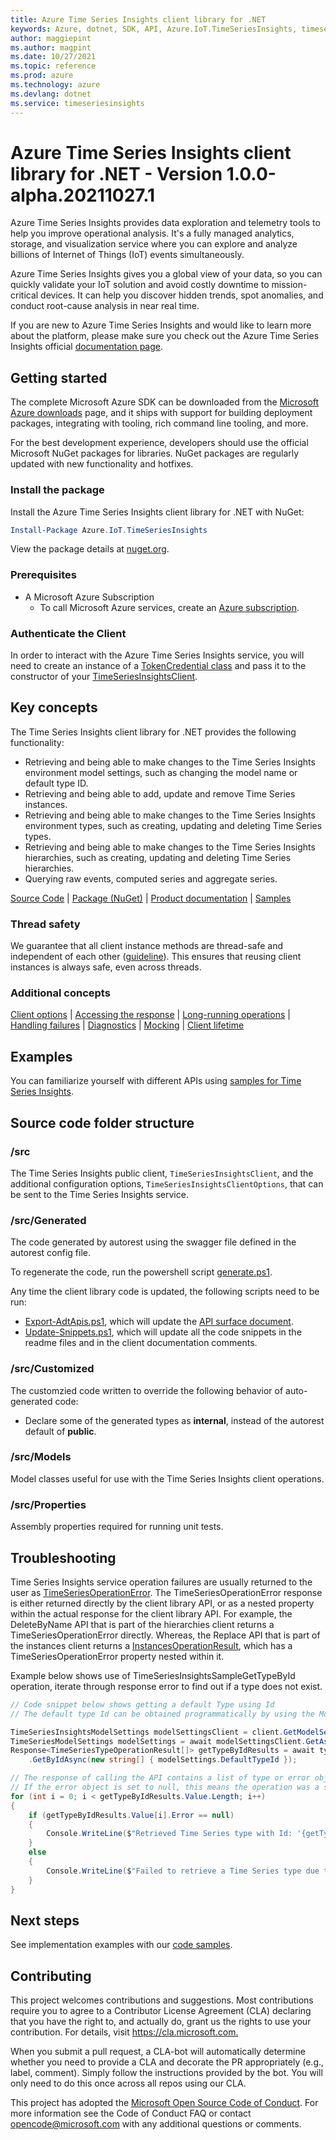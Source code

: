 ```yaml
---
title: Azure Time Series Insights client library for .NET
keywords: Azure, dotnet, SDK, API, Azure.IoT.TimeSeriesInsights, timeseriesinsights
author: maggiepint
ms.author: magpint
ms.date: 10/27/2021
ms.topic: reference
ms.prod: azure
ms.technology: azure
ms.devlang: dotnet
ms.service: timeseriesinsights
---
```


# Azure Time Series Insights client library for .NET - Version 1.0.0-alpha.20211027.1 


Azure Time Series Insights provides data exploration and telemetry tools to help you improve operational analysis. It's a fully managed analytics, storage, and visualization service where you can explore and analyze billions of Internet of Things (IoT) events simultaneously.

Azure Time Series Insights gives you a global view of your data, so you can quickly validate your IoT solution and avoid costly downtime to mission-critical devices. It can help you discover hidden trends, spot anomalies, and conduct root-cause analysis in near real time.

If you are new to Azure Time Series Insights and would like to learn more about the platform, please make sure you check out the Azure Time Series Insights official [documentation page][tsi_product_documentation].

## Getting started

The complete Microsoft Azure SDK can be downloaded from the [Microsoft Azure downloads][microsoft_sdk_download] page, and it ships with support for building deployment packages, integrating with tooling, rich command line tooling, and more.

For the best development experience, developers should use the official Microsoft NuGet packages for libraries. NuGet packages are regularly updated with new functionality and hotfixes.

### Install the package

Install the Azure Time Series Insights client library for .NET with NuGet:

```PowerShell
Install-Package Azure.IoT.TimeSeriesInsights
```

View the package details at [nuget.org][tsi_nuget].

### Prerequisites

- A Microsoft Azure Subscription
  - To call Microsoft Azure services, create an [Azure subscription][azure_sub].

### Authenticate the Client

In order to interact with the Azure Time Series Insights service, you will need to create an instance of a [TokenCredential class][token_credential] and pass it to the constructor of your [TimeSeriesInsightsClient](https://github.com/Azure/azure-sdk-for-net/blob/main/sdk/timeseriesinsights/Azure.IoT.TimeSeriesInsights/src/TimeSeriesInsightsClient.cs).

## Key concepts

The Time Series Insights client library for .NET provides the following functionality:
- Retrieving and being able to make changes to the Time Series Insights environment model settings, such as changing the model name or default type ID.
- Retrieving and being able to add, update and remove Time Series instances.
- Retrieving and being able to make changes to the Time Series Insights environment types, such as creating, updating and deleting Time Series types.
- Retrieving and being able to make changes to the Time Series Insights hierarchies, such as creating, updating and deleting Time Series hierarchies.
- Querying raw events, computed series and aggregate series.

[Source Code][tsi_client_src] | [Package (NuGet)][tsi_nuget] | [Product documentation][tsi_product_documentation] | [Samples][tsi_samples]

### Thread safety
We guarantee that all client instance methods are thread-safe and independent of each other ([guideline](https://azure.github.io/azure-sdk/dotnet_introduction.html#dotnet-service-methods-thread-safety)). This ensures that reusing client instances is always safe, even across threads.

### Additional concepts
<!-- CLIENT COMMON BAR -->
[Client options](https://github.com/Azure/azure-sdk-for-net/blob/main/sdk/core/Azure.Core/README.md#configuring-service-clients-using-clientoptions) |
[Accessing the response](https://github.com/Azure/azure-sdk-for-net/blob/main/sdk/core/Azure.Core/README.md#accessing-http-response-details-using-responset) |
[Long-running operations](https://github.com/Azure/azure-sdk-for-net/blob/main/sdk/core/Azure.Core/README.md#consuming-long-running-operations-using-operationt) |
[Handling failures](https://github.com/Azure/azure-sdk-for-net/blob/main/sdk/core/Azure.Core/README.md#reporting-errors-requestfailedexception) |
[Diagnostics](https://github.com/Azure/azure-sdk-for-net/blob/main/sdk/core/Azure.Core/samples/Diagnostics.md) |
[Mocking](https://github.com/Azure/azure-sdk-for-net/blob/main/sdk/core/Azure.Core/README.md#mocking) |
[Client lifetime](https://devblogs.microsoft.com/azure-sdk/lifetime-management-and-thread-safety-guarantees-of-azure-sdk-net-clients/)
<!-- CLIENT COMMON BAR -->

## Examples

You can familiarize yourself with different APIs using [samples for Time Series Insights][tsi_samples].

## Source code folder structure

### /src

The Time Series Insights public client, `TimeSeriesInsightsClient`, and the additional configuration options, `TimeSeriesInsightsClientOptions`, that can be sent to the Time Series Insights service.

### /src/Generated

The code generated by autorest using the swagger file defined in the autorest config file.

To regenerate the code, run the powershell script [generate.ps1](https://github.com/Azure/azure-sdk-for-net/blob/main/sdk/timeseriesinsights/Azure.IoT.TimeSeriesInsights/src/generate.ps1).

Any time the client library code is updated, the following scripts need to be run:

- [Export-AdtApis.ps1](https://github.com/Azure/azure-sdk-for-net/blob/main/sdk/timeseriesinsights/Export-TsiApis.ps1), which will update the [API surface document](https://github.com/Azure/azure-sdk-for-net/blob/main/sdk/timeseriesinsights/Azure.IoT.TimeSeriesInsights/api/Azure.IoT.TimeSeriesInsights.netstandard2.0.cs).
- [Update-Snippets.ps1](https://github.com/Azure/azure-sdk-for-net/blob/main/sdk/timeseriesinsights/Update-TsiSnippets.ps1), which will update all the code snippets in the readme files and in the client documentation comments.

### /src/Customized

The customzied code written to override the following behavior of auto-generated code:

- Declare some of the generated types as **internal**, instead of the autorest default of **public**.

### /src/Models

Model classes useful for use with the Time Series Insights client operations.

### /src/Properties

Assembly properties required for running unit tests.

## Troubleshooting

Time Series Insights service operation failures are usually returned to the user as [TimeSeriesOperationError](https://github.com/Azure/azure-sdk-for-net/blob/main/sdk/timeseriesinsights/Azure.IoT.TimeSeriesInsights/src/Generated/Models/TimeSeriesOperationError.cs). The TimeSeriesOperationError response is either returned directly by the client library API, or as a nested property within the actual response for the client library API. For example, the DeleteByName API that is part of the hierarchies client returns a TimeSeriesOperationError directly. Whereas, the Replace API that is part of the instances client returns a [InstancesOperationResult](https://github.com/Azure/azure-sdk-for-net/blob/main/sdk/timeseriesinsights/Azure.IoT.TimeSeriesInsights/src/Generated/Models/InstancesOperationResult.cs), which has a TimeSeriesOperationError property nested within it.

Example below shows use of TimeSeriesInsightsSampleGetTypeById operation, iterate through response error to find out if a type does not exist.

```C# Snippet:TimeSeriesInsightsSampleGetTypeById
// Code snippet below shows getting a default Type using Id
// The default type Id can be obtained programmatically by using the ModelSettings client.

TimeSeriesInsightsModelSettings modelSettingsClient = client.GetModelSettingsClient();
TimeSeriesModelSettings modelSettings = await modelSettingsClient.GetAsync();
Response<TimeSeriesTypeOperationResult[]> getTypeByIdResults = await typesClient
    .GetByIdAsync(new string[] { modelSettings.DefaultTypeId });

// The response of calling the API contains a list of type or error objects corresponding by position to the input parameter array in the request.
// If the error object is set to null, this means the operation was a success.
for (int i = 0; i < getTypeByIdResults.Value.Length; i++)
{
    if (getTypeByIdResults.Value[i].Error == null)
    {
        Console.WriteLine($"Retrieved Time Series type with Id: '{getTypeByIdResults.Value[i].TimeSeriesType.Id}'.");
    }
    else
    {
        Console.WriteLine($"Failed to retrieve a Time Series type due to '{getTypeByIdResults.Value[i].Error.Message}'.");
    }
}
```

## Next steps

See implementation examples with our [code samples](https://github.com/Azure/azure-sdk-for-net/blob/main/sdk/timeseriesinsights/Azure.IoT.TimeSeriesInsights/samples).

## Contributing

This project welcomes contributions and suggestions.
Most contributions require you to agree to a Contributor License Agreement (CLA) declaring that you have the right to, and actually do, grant us the rights to use your contribution.
For details, visit <https://cla.microsoft.com.>

When you submit a pull request, a CLA-bot will automatically determine whether you need to provide a CLA and decorate the PR appropriately (e.g., label, comment).
Simply follow the instructions provided by the bot.
You will only need to do this once across all repos using our CLA.

This project has adopted the [Microsoft Open Source Code of Conduct][code_of_conduct].
For more information see the Code of Conduct FAQ or contact opencode@microsoft.com with any additional questions or comments.

<!-- LINKS -->
[microsoft_sdk_download]: https://azure.microsoft.com/downloads/?sdk=net
[azure_sdk_target_frameworks]: https://github.com/azure/azure-sdk-for-net#target-frameworks
[azure_cli]: https://docs.microsoft.com/cli/azure
[azure_sub]: https://azure.microsoft.com/free/dotnet/
[package]: https://www.nuget.org/packages/Azure.IoT.TimeSeriesInsights
[code_of_conduct]: https://opensource.microsoft.com/codeofconduct/
[nuget]: https://www.nuget.org/
[azure_portal]: https://portal.azure.com/
[azure_rest_api]: https://docs.microsoft.com/rest/api/azure/
[azure_core_library]: https://github.com/Azure/azure-sdk-for-net/tree/main/sdk/core/Azure.Core
[token_credential]: https://docs.microsoft.com/dotnet/api/azure.core.tokencredential?view=azure-dotnet
[azure_cli]: https://docs.microsoft.com/cli/azure/install-azure-cli?view=azure-cli-latest
[iot_cli_extension]: https://github.com/Azure/azure-iot-cli-extension/releases
[iot_cli_doc]: https://docs.microsoft.com/cli/azure/ext/azure-iot/dt?view=azure-cli-latest
[http_status_code]: https://docs.microsoft.com/dotnet/api/system.net.httpstatuscode?view=netcore-3.1
[tsi_nuget]: https://www.nuget.org/packages/Azure.IoT.TimeSeriesInsights
[tsi_client_src]: https://github.com/Azure/azure-sdk-for-net/tree/main/sdk/timeseriesinsights/Azure.IoT.TimeSeriesInsights/src
[tsi_product_documentation]: https://docs.microsoft.com/azure/time-series-insights/
[tsi_samples]: https://github.com/Azure/azure-sdk-for-net/blob/main/sdk/timeseriesinsights/Azure.IoT.TimeSeriesInsights/samples/Readme.md

